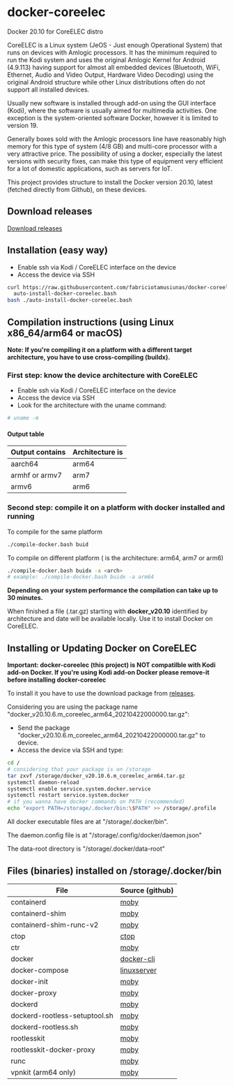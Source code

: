 # docker-coreelec
Docker 20.10 for CoreELEC distro

CoreELEC is a Linux system (JeOS - Just enough Operational System) that runs on devices with Amlogic processors. It has the minimum required to run the Kodi system and uses the original Amlogic Kernel for Android (4.9.113) having support for almost all embedded devices (Bluetooth, WiFi, Ethernet, Audio and Video Output, Hardware Video Decoding) using the original Android structure while other Linux distributions often do not support all installed devices.

Usually new software is installed through add-on using the GUI interface (Kodi), where the software is usually aimed for multimedia activities. One exception is the system-oriented software Docker, however it is limited to version 19.

Generally boxes sold with the Amlogic processors line have reasonably high memory for this type of system (4/8 GB) and multi-core processor with a very attractive price. The possibility of using a docker, especially the latest versions with security fixes, can make this type of equipment very efficient for a lot of domestic applications, such as servers for IoT.

This project provides structure to install the Docker version 20.10, latest (fetched directly from Github), on these devices.

## Download releases

[Download releases](https://github.com/fabriciotamusiunas/docker-coreelec/releases)

## Installation (easy way)

- Enable ssh via Kodi / CoreELEC interface on the device
- Access the device via SSH

```bash
curl https://raw.githubusercontent.com/fabriciotamusiunas/docker-coreelec/main/auto-install-docker-coreelec.bash > \
  auto-install-docker-coreelec.bash
bash ./auto-install-docker-coreelec.bash
```

## Compilation instructions (using Linux x86_64/arm64 or macOS)
**Note: If you're compiling it on a platform with a different target architecture, you have to use cross-compiling (buildx).**

### First step: know the device architecture with CoreELEC
- Enable ssh via Kodi / CoreELEC interface on the device
- Access the device via SSH
- Look for the architecture with the uname command:

```bash
# uname -m
```

#### Output table

Output contains |Architecture is
------|------------
aarch64|arm64
armhf or armv7   |arm7
armv6   |arm6

### Second step: compile it on a platform with docker installed and running

To compile for the same platform

```bash
./compile-docker.bash buid
```

To compile on different platform (<arch> is the architecture: arm64, arm7 or arm6)

```bash
./compile-docker.bash buidx -a <arch>
# example: ./compile-docker.bash buidx -a arm64
```

**Depending on your system performance the compilation can take up to 30 minutes.**

When finished a file (.tar.gz) starting with **docker_v20.10** identified by architecture and date will be available locally. Use it to install Docker on CoreELEC.

## Installing or Updating Docker on CoreELEC 

**Important: docker-coreelec (this project) is NOT compatilble with Kodi add-on Docker. If you're using Kodi add-on Docker please remove-it before installing docker-coreelec**

To install it you have to use the download package from [releases](https://github.com/fabriciotamusiunas/docker-coreelec/releases).

Considering you are using the package name "docker\_v20.10.6.m_coreelec\_arm64\_20210422000000.tar.gz":

- Send the package "docker\_v20.10.6.m_coreelec\_arm64\_20210422000000.tar.gz" to device.
- Access the device via SSH and type:

```bash
cd /
# considering that your package is on /storage
tar zxvf /storage/docker_v20.10.6.m_coreelec_arm64.tar.gz
systemctl daemon-reload
systemctl enable service.system.docker.service  
systemctl restart service.system.docker
# if you wanna have docker commands on PATH (recommended)
echo "export PATH=/storage/.docker/bin:\$PATH" >> /storage/.profile
```

All docker executable files are at "/storage/.docker/bin". 

The daemon.config file is at "/storage/.config/docker/daemon.json"

The data-root directory is "/storage/.docker/data-root"

## Files (binaries) installed on /storage/.docker/bin

File | Source (github)
-----|-------
containerd | [moby](https://github.com/moby/moby)
containerd-shim | [moby](https://github.com/moby/moby)
containerd-shim-runc-v2 | [moby](https://github.com/moby/moby)
ctop | [ctop](https://github.com/bcicen/ctop)
ctr | [moby](https://github.com/moby/moby)
docker | [docker-cli](https://github.com/docker/cli)
docker-compose | [linuxserver](https://github.com/linuxserver/docker-docker-compose)
docker-init | [moby](https://github.com/moby/moby)
docker-proxy | [moby](https://github.com/moby/moby)
dockerd | [moby](https://github.com/moby/moby)
dockerd-rootless-setuptool.sh | [moby](https://github.com/moby/moby)
dockerd-rootless.sh | [moby](https://github.com/moby/moby)
rootlesskit | [moby](https://github.com/moby/moby)
rootlesskit-docker-proxy | [moby](https://github.com/moby/moby)
runc | [moby](https://github.com/moby/moby)
vpnkit (arm64 only) | [moby](https://github.com/moby/moby)
